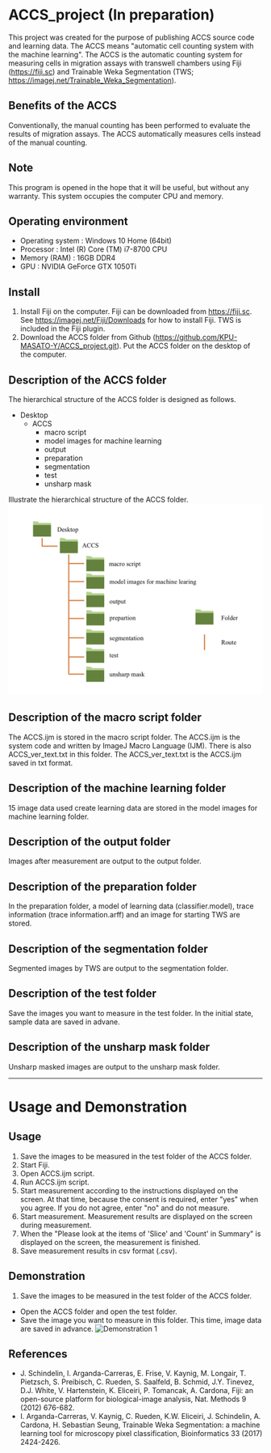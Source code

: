 # ACCS_project (In preparation)
This project was created for the purpose of publishing ACCS source code and learning data.
The ACCS means "automatic cell counting system with the machine learning". The ACCS is the automatic counting system for measuring cells in migration assays with transwell chambers using Fiji (https://fiji.sc) and Trainable Weka Segmentation (TWS; https://imagej.net/Trainable_Weka_Segmentation).

## Benefits of the ACCS
Conventionally, the manual counting has been performed to evaluate the results of migration assays. The ACCS automatically measures cells instead of the manual counting.

## Note
This program is opened in the hope that it will be useful, but without any warranty. This system occupies the computer CPU and memory.

## Operating environment
* Operating system : Windows 10 Home (64bit)  
* Processor        : Intel (R) Core (TM) i7-8700 CPU  
* Memory (RAM)     : 16GB DDR4  
* GPU              : NVIDIA GeForce GTX 1050Ti  


## Install
1.  Install Fiji on the computer. Fiji can be downloaded from https://fiji.sc. See https://imagej.net/Fiji/Downloads for how to install Fiji. TWS is included in the Fiji plugin.
2.  Download the ACCS folder from Github (https://github.com/KPU-MASATO-Y/ACCS_project.git). Put the ACCS folder on the desktop of the computer.

## Description of the ACCS folder
The hierarchical structure of the ACCS folder is designed as follows.
* Desktop
  * ACCS
    * macro script
    * model images for machine learning
    * output
    * preparation
    * segmentation
    * test
    * unsharp mask
 
Illustrate the hierarchical structure of the ACCS folder.  
![Folder Structure](./ReadMe_images/Folder_structure.tiff)

## Description of the macro script folder
The ACCS.ijm is stored in the macro script folder. The ACCS.ijm is the system code and written by ImageJ Macro Language (IJM). There is also ACCS_ver_text.txt in this folder. The ACCS_ver_text.txt is the ACCS.ijm saved in txt format.

## Description of the machine learning folder
15 image data used create learning data are stored in the model images for machine learning folder. 

## Description of the output folder
Images after measurement are output to the output folder.

## Description of the preparation folder
In the preparation folder, a model of learning data (classifier.model), trace information (trace information.arff) and an image for starting TWS are stored.

## Description of the segmentation folder
Segmented images by TWS are output to the segmentation folder.

## Description of the test folder
Save the images you want to measure in the test folder. In the initial state, sample data are saved in advane.

## Description of the unsharp mask folder
Unsharp masked images are output to the unsharp mask folder.

***
# **Usage and Demonstration**

## Usage
1. Save the images to be measured in the test folder of the ACCS folder.
2. Start Fiji.
3. Open ACCS.ijm script.
4. Run ACCS.ijm script.
5. Start measurement according to the instructions displayed on the screen. At that time, because the consent is required, enter "yes" when you agree. If you do not agree, enter "no" and do not measure.
6. Start measurement. Measurement results are displayed on the screen during measurement.
7. When the "Please look at the items of 'Slice' and 'Count' in Summary" is displayed on the screen, the measurement is finished.
8. Save measurement results in csv format (.csv).

## Demonstration
1. Save the images to be measured in the test folder of the ACCS folder.
 *  Open the ACCS folder and open the test folder.
 *  Save the image you want to measure in this folder. This time, image data are saved in advance.
 ![Demonstration 1]()

## References
* J. Schindelin, I. Arganda-Carreras, E. Frise, V. Kaynig, M. Longair, T. Pietzsch, S. Preibisch, C. Rueden, S. Saalfeld, B. Schmid, J.Y. Tinevez, D.J. White, V. Hartenstein, K. Eliceiri, P. Tomancak, A. Cardona, Fiji: an open-source platform for biological-image analysis, Nat. Methods 9 (2012) 676-682.
* I. Arganda-Carreras, V. Kaynig, C. Rueden, K.W. Eliceiri, J. Schindelin, A. Cardona, H. Sebastian Seung, Trainable Weka Segmentation: a machine learning tool for microscopy pixel classification, Bioinformatics 33 (2017) 2424-2426.
